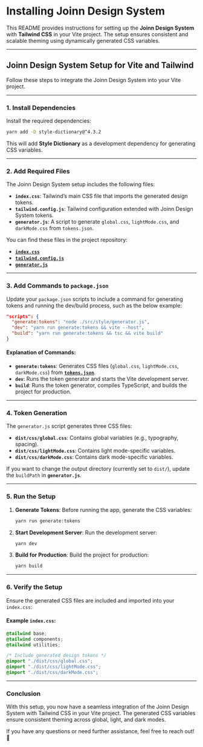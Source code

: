 # Installing Joinn Design System

This README provides instructions for setting up the **Joinn Design System** with **Tailwind CSS** in your Vite project. The setup ensures consistent and scalable theming using dynamically generated CSS variables.

---

## **Joinn Design System Setup for Vite and Tailwind**

Follow these steps to integrate the Joinn Design System into your Vite project.

---

### **1. Install Dependencies**

Install the required dependencies:

```bash
yarn add -D style-dictionary@^4.3.2
```

This will add **Style Dictionary** as a development dependency for generating CSS variables.

---

### **2. Add Required Files**

The Joinn Design System setup includes the following files:

- **`index.css`**: Tailwind’s main CSS file that imports the generated design tokens.
- **`tailwind.config.js`**: Tailwind configuration extended with Joinn Design System tokens.
- **`generator.js`**: A script to generate `global.css`, `lightMode.css`, and `darkMode.css` from `tokens.json`.

You can find these files in the project repository:

- [**`index.css`**](https://github.com/Yield-Fi/joinn-design-system/blob/main/assets/tailwind/src/index.css)
- [**`tailwind.config.js`**](https://github.com/Yield-Fi/joinn-design-system/blob/main/assets/tailwind/tailwind.config.js)
- [**`generator.js`**](https://github.com/Yield-Fi/joinn-design-system/blob/main/assets/tailwind/src/style/transformer.js)

---

### **3. Add Commands to `package.json`**

Update your `package.json` scripts to include a command for generating tokens and running the dev/build process, such as the below example:

```json
"scripts": {
  "generate:tokens": "node ./src/style/generator.js",
  "dev": "yarn run generate:tokens && vite --host",
  "build": "yarn run generate:tokens && tsc && vite build"
}
```

#### Explanation of Commands:

- **`generate:tokens`**: Generates CSS files (`global.css`, `lightMode.css`, `darkMode.css`) from [**`tokens.json`**](https://github.com/Yield-Fi/joinn-design-system/blob/main/schema/tokens.json).
- **`dev`**: Runs the token generator and starts the Vite development server.
- **`build`**: Runs the token generator, compiles TypeScript, and builds the project for production.

---

### **4. Token Generation**

The `generator.js` script generates three CSS files:

- **`dist/css/global.css`**: Contains global variables (e.g., typography, spacing).
- **`dist/css/lightMode.css`**: Contains light mode-specific variables.
- **`dist/css/darkMode.css`**: Contains dark mode-specific variables.

If you want to change the output directory (currently set to `dist/`), update the `buildPath` in **`generator.js`**.

---

### **5. Run the Setup**

1. **Generate Tokens**:
   Before running the app, generate the CSS variables:

   ```bash
   yarn run generate:tokens
   ```

2. **Start Development Server**:
   Run the development server:

   ```bash
   yarn dev
   ```

3. **Build for Production**:
   Build the project for production:
   ```bash
   yarn build
   ```

---

### **6. Verify the Setup**

Ensure the generated CSS files are included and imported into your `index.css`:

#### Example `index.css`:

```css
@tailwind base;
@tailwind components;
@tailwind utilities;

/* Include generated design tokens */
@import "./dist/css/global.css";
@import "./dist/css/lightMode.css";
@import "./dist/css/darkMode.css";
```

---

### **Conclusion**

With this setup, you now have a seamless integration of the Joinn Design System with Tailwind CSS in your Vite project. The generated CSS variables ensure consistent theming across global, light, and dark modes.

If you have any questions or need further assistance, feel free to reach out! 🚀
